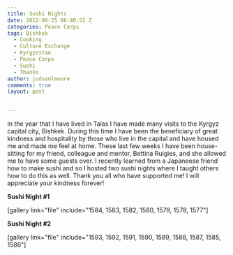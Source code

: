 ```yaml
---
title: Sushi Nights
date: 2012-06-25 06:40:51 Z
categories: Peace Corps
tags: Bishkek
  - Cooking
  - Culture Exchange
  - Kyrgyzstan
  - Peace Corps
  - Sushi
  - Thanks
author: judsonlmoore
comments: true
layout: post


---
```


In the year that I have lived in Talas I have made many visits to the Kyrgyz capital city, Bishkek. During this time I have been the beneficiary of great kindness and hospitality by those who live in the capital and have housed me and made me feel at home. These last few weeks I have been house-sitting for my friend, colleague and mentor, Bettina Ruigies, and she allowed me to have some guests over. I recently learned from a Japaneese friend how to make sushi and so I hosted two sushi nights where I taught others how to do this as well. Thank you all who have supported me! I will appreciate your kindness forever!

**Sushi Night #1**

[gallery link="file" include="1584, 1583, 1582, 1580, 1579, 1578, 1577"]

**Sushi Night #2**

[gallery link="file" include="1593, 1592, 1591, 1590, 1589, 1588, 1587, 1585, 1586"]
